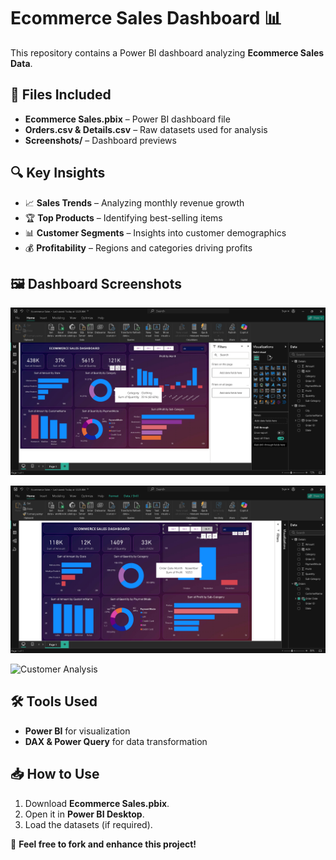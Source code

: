 # Ecommerce Sales Dashboard 📊

This repository contains a Power BI dashboard analyzing **Ecommerce Sales Data**.

## 📂 Files Included
- **Ecommerce Sales.pbix** – Power BI dashboard file
- **Orders.csv & Details.csv** – Raw datasets used for analysis
- **Screenshots/** – Dashboard previews

## 🔍 Key Insights
- 📈 **Sales Trends** – Analyzing monthly revenue growth  
- 🏆 **Top Products** – Identifying best-selling items  
- 📊 **Customer Segments** – Insights into customer demographics  
- 💰 **Profitability** – Regions and categories driving profits  

## 🖼 Dashboard Screenshots  
![Dashboard Overview](https://github.com/rajputayush625/ecommerce-data-visualization/blob/main/screenshots/%7B3DAEFD03-D092-45A7-8C00-7FFC6F2B29FF%7D.png?raw=true)  

![Sales Insights](https://github.com/rajputayush625/ecommerce-data-visualization/blob/main/screenshots/%7B9959DD35-7EE4-4F46-8D47-5D4228256BFA%7D.png?raw=true)  

![Customer Analysis](https://raw.githubusercontent.com/yourusername/Ecommerce-Sales-Dashboard/main/screenshots/dashboard3.png)  

## 🛠 Tools Used  
- **Power BI** for visualization  
- **DAX & Power Query** for data transformation  

## 📥 How to Use  
1. Download **Ecommerce Sales.pbix**.  
2. Open it in **Power BI Desktop**.  
3. Load the datasets (if required).  

🚀 **Feel free to fork and enhance this project!**

